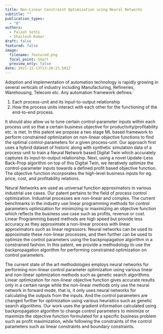 ```yaml
---
title: Non-Linear Constraint Optimization using Neural Networks
subtitle: ""
publication_types:
  - "8"
authors:
  - Palash Sethi
  - Shailesh Kumar
draft: false
featured: false
image:
  filename: featured.png
  focal_point: Smart
  preview_only: false
date: 2021-11-13T13:28:23.581Z
---
```

Adoption and implementation of automation technology is rapidly growing in several verticals of industry including Manufacturing, Refineries, Warehousing, Telecom etc. Any automation framework defines:

1. Each process-unit and its input-to-output relationship
2. How the process units interact with each other for the functioning of the end-to-end process. 


It should also allow us to tune certain control-parameter inputs within each process unit so that a certain business objective for productivity/profitability etc. is met. In this patent we propose a two stage ML based framework to perform constrained optimization on non-linear objective functions to find the optimal control-parameters for a given process-unit. Our approach first uses a hybrid dataset of historic along with synthetic simulation data of a process-unit to train a Neural Network based Digital Twin which accurately captures its input-to-output relationship. Next, using a novel Update-Less Back-Prop algorithm on top of this Digital Twin, we iteratively optimize the control-parameter inputs towards a defined profit based objective function. The objective function incorporates the high-level business inputs for eg.  price, cost, and profitability relations.

Neural Networks are used as universal function approximators in various industrial use cases. Our patent pertains to the field of process control optimization.  Industrial processes are non-linear and complex. The current benchmarks in the industry use linear programming methods for control parameters optimization for minimizing or maximizing an objective function which reflects the business use case such as profits, revenue or cost. Linear Programming based methods are high speed but provide less accuracy as they approximate a non-linear process with linear approximators such as linear regressors. Neural networks can be used to approximate these non-linear processes, and then further can be used to optimize the control parameters using the backpropagation algorithm in a constrained fashion. In this patent, we provide a methodology to use the backpropagation algorithm for performing constrained optimization on control parameters.

The current state of the art methodologies employs neural networks for performing non-linear control parameter optimization using various linear and non-linear optimization methods such as genetic search algorithms. Linear optimization for non-linear objective function gives accurate results only in a certain range while the non-linear methods only use the neural network in forward mode, that is, it only uses neural networks for calculating the outputs from the inputs. And the control parameters are changed further for optimization using various heuristics such as genetic search algorithms. Our work uses the gradient information calculated using backpropagation algorithm to change control parameters to minimize or maximize the objective function formulated for a specific business problem such as profit maximization, while following the constraints of the control parameters such as linear constraints and boundary constraints.
